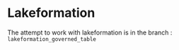 # Lakeformation

The attempt to work with lakeformation is in the branch : `lakeformation_governed_table`
